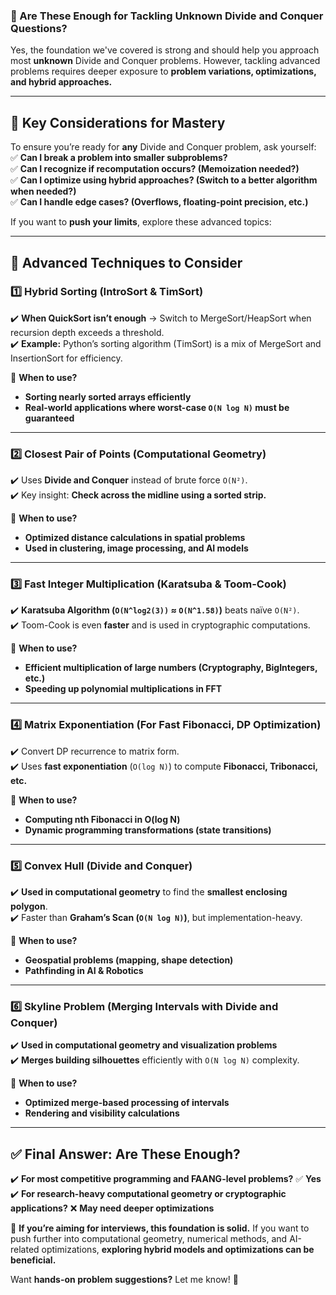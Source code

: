 ### **📌 Are These Enough for Tackling Unknown Divide and Conquer Questions?**  

Yes, the foundation we've covered is strong and should help you approach most **unknown** Divide and Conquer problems. However, tackling advanced problems requires deeper exposure to **problem variations, optimizations, and hybrid approaches.**  

---

## **🚀 Key Considerations for Mastery**
To ensure you’re ready for **any** Divide and Conquer problem, ask yourself:  
✅ **Can I break a problem into smaller subproblems?**  
✅ **Can I recognize if recomputation occurs? (Memoization needed?)**  
✅ **Can I optimize using hybrid approaches? (Switch to a better algorithm when needed?)**  
✅ **Can I handle edge cases? (Overflows, floating-point precision, etc.)**  

If you want to **push your limits**, explore these advanced topics:  

---

## **🔹 Advanced Techniques to Consider**  

### **1️⃣ Hybrid Sorting (IntroSort & TimSort)**
✔️ **When QuickSort isn’t enough** → Switch to MergeSort/HeapSort when recursion depth exceeds a threshold.  
✔️ **Example:** Python’s sorting algorithm (TimSort) is a mix of MergeSort and InsertionSort for efficiency.  

📌 **When to use?**  
- **Sorting nearly sorted arrays efficiently**  
- **Real-world applications where worst-case `O(N log N)` must be guaranteed**  

---

### **2️⃣ Closest Pair of Points (Computational Geometry)**
✔️ Uses **Divide and Conquer** instead of brute force `O(N²)`.  
✔️ Key insight: **Check across the midline using a sorted strip.**  

📌 **When to use?**  
- **Optimized distance calculations in spatial problems**  
- **Used in clustering, image processing, and AI models**  

---

### **3️⃣ Fast Integer Multiplication (Karatsuba & Toom-Cook)**
✔️ **Karatsuba Algorithm (`O(N^log2(3))` ≈ `O(N^1.58)`)** beats naïve `O(N²)`.  
✔️ Toom-Cook is even **faster** and is used in cryptographic computations.  

📌 **When to use?**  
- **Efficient multiplication of large numbers (Cryptography, BigIntegers, etc.)**  
- **Speeding up polynomial multiplications in FFT**  

---

### **4️⃣ Matrix Exponentiation (For Fast Fibonacci, DP Optimization)**
✔️ Convert DP recurrence to matrix form.  
✔️ Uses **fast exponentiation** (`O(log N)`) to compute **Fibonacci, Tribonacci, etc.**  

📌 **When to use?**  
- **Computing nth Fibonacci in O(log N)**  
- **Dynamic programming transformations (state transitions)**  

---

### **5️⃣ Convex Hull (Divide and Conquer)**
✔️ **Used in computational geometry** to find the **smallest enclosing polygon**.  
✔️ Faster than **Graham’s Scan (`O(N log N)`)**, but implementation-heavy.  

📌 **When to use?**  
- **Geospatial problems (mapping, shape detection)**  
- **Pathfinding in AI & Robotics**  

---

### **6️⃣ Skyline Problem (Merging Intervals with Divide and Conquer)**
✔️ **Used in computational geometry and visualization problems**  
✔️ **Merges building silhouettes** efficiently with `O(N log N)` complexity.  

📌 **When to use?**  
- **Optimized merge-based processing of intervals**  
- **Rendering and visibility calculations**  

---

## **✅ Final Answer: Are These Enough?**
✔️ **For most competitive programming and FAANG-level problems?** ✅ **Yes**  
✔️ **For research-heavy computational geometry or cryptographic applications?** ❌ **May need deeper optimizations**  

🚀 **If you’re aiming for interviews, this foundation is solid.** If you want to push further into computational geometry, numerical methods, and AI-related optimizations, **exploring hybrid models and optimizations can be beneficial.**  

Want **hands-on problem suggestions?** Let me know! 🎯